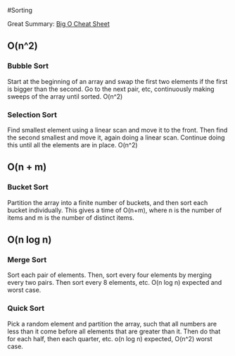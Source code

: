 #Sorting

Great Summary: [Big O Cheat Sheet](http://bigocheatsheet.com/)

## O(n^2)

### Bubble Sort
Start at the beginning of an array and swap the first two elements if the first is bigger than the second. Go to the next pair, etc, continuously making sweeps of the array until sorted.
O(n^2)

### Selection Sort
Find smallest element using a linear scan and move it to the front. Then find the second smallest and move it, again doing a linear scan. Continue doing this until all the elements are in place. O(n^2)


## O(n + m)

### Bucket Sort
Partition the array into a finite number of buckets, and then sort each bucket individually. This gives a time of O(n+m), where n is the number of items and m is the number of distinct items.

## O(n log n)

### Merge Sort
Sort each pair of elements. Then, sort every four elements by merging every two pairs. Then sort every 8 elements, etc. O(n log n) expected and worst case.

### Quick Sort
Pick a random element and partition the array, such that all numbers are less than it come before all elements that are greater than it. Then do that for each half, then each quarter, etc. o(n log n) expected, O(n^2) worst case.
